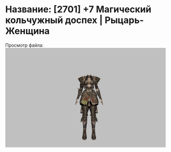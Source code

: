 # Название: [2701] +7 Магический кольчужный доспех | Рыцарь-Женщина

Просмотр файла:
![p010006.png](p010006.png)